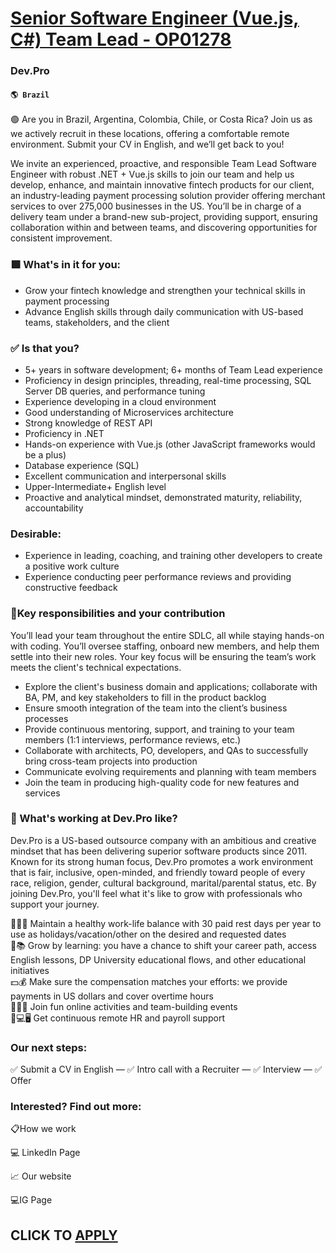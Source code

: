 # [Senior Software Engineer (Vue.js, C#) Team Lead - OP01278](https://www.remotewlb.com/apply/senior-software-engineer-vue-js-c-team-lead-op01278-49168)  
### Dev.Pro  
#### `🌎 Brazil`  

🟢 Are you in Brazil, Argentina, Colombia, Chile, or Costa Rica? Join us as we actively recruit in these locations, offering a comfortable remote environment. Submit your CV in English, and we’ll get back to you!

We invite an experienced, proactive, and responsible Team Lead Software Engineer with robust .NET + Vue.js skills to join our team and help us develop, enhance, and maintain innovative fintech products for our client, an industry-leading payment processing solution provider offering merchant services to over 275,000 businesses in the US. You’ll be in charge of a delivery team under a brand-new sub-project, providing support, ensuring collaboration within and between teams, and discovering opportunities for consistent improvement.

### 🟩 What's in it for you:

  * Grow your fintech knowledge and strengthen your technical skills in payment processing 
  * Advance English skills through daily communication with US-based teams, stakeholders, and the client  
  

### ✅ Is that you?

  * 5+ years in software development; 6+ months of Team Lead experience
  * Proficiency in design principles, threading, real-time processing, SQL Server DB queries, and performance tuning
  * Experience developing in a cloud environment
  * Good understanding of Microservices architecture
  * Strong knowledge of REST API
  * Proficiency in .NET
  * Hands-on experience with Vue.js (other JavaScript frameworks would be a plus)
  * Database experience (SQL) 
  * Excellent communication and interpersonal skills
  * Upper-Intermediate+ English level
  * Proactive and analytical mindset, demonstrated maturity, reliability, accountability

### Desirable:

  * Experience in leading, coaching, and training other developers to create a positive work culture
  * Experience conducting peer performance reviews and providing constructive feedback

### 🧩Key responsibilities and your contribution

You’ll lead your team throughout the entire SDLC, all while staying hands-on with coding. You’ll oversee staffing, onboard new members, and help them settle into their new roles. Your key focus will be ensuring the team’s work meets the client's technical expectations.

  * Explore the client's business domain and applications; collaborate with BA, PM, and key stakeholders to fill in the product backlog 
  * Ensure smooth integration of the team into the client’s business processes
  * Provide continuous mentoring, support, and training to your team members (1:1 interviews, performance reviews, etc.)
  * Collaborate with architects, PO, developers, and QAs to successfully bring cross-team projects into production
  * Communicate evolving requirements and planning with team members
  * Join the team in producing high-quality code for new features and services

### 🎾 What's working at Dev.Pro like?

Dev.Pro is a US-based outsource company with an ambitious and creative mindset that has been delivering superior software products since 2011. Known for its strong human focus, Dev.Pro promotes a work environment that is fair, inclusive, open-minded, and friendly toward people of every race, religion, gender, cultural background, marital/parental status, etc. By joining Dev.Pro, you'll feel what it's like to grow with professionals who support your journey.  
  
🌴🏄🏻 Maintain a healthy work-life balance with 30 paid rest days per year to use as holidays/vacation/other on the desired and requested dates  
💎📚 Grow by learning: you have a chance to shift your career path, access English lessons, DP University educational flows, and other educational initiatives  
💵💰 Make sure the compensation matches your efforts: we provide payments in US dollars and cover overtime hours  
💃🏼🕺 Join fun online activities and team-building events  
👩💻🖥 Get continuous remote HR and payroll support

### Our next steps:

✅ Submit a CV in English — ✅ Intro call with a Recruiter — ✅ Interview — ✅ Offer

### Interested? Find out more:

📋How we work

💻 LinkedIn Page

📈 Our website

💻IG Page

  
## CLICK TO [APPLY](https://www.remotewlb.com/apply/senior-software-engineer-vue-js-c-team-lead-op01278-49168)

